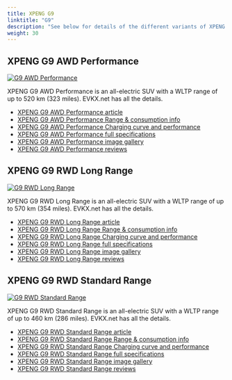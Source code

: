 ```yaml
---
title: XPENG G9
linktitle: "G9"
description: "See below for details of the different variants of XPENG G9"
weight: 30
---
```

## XPENG G9 AWD Performance

<a href="/models/xpeng/g9/g9_awd_performance/"><img src="https://media.evkx.net/multimedia/models/xpeng/g9/g9_awd_performance/main_1_st.jpg" class="img-fluid" alt="G9 AWD Performance" ></a>

XPENG G9 AWD Performance is an all-electric SUV with a WLTP range of up to 520 km (323 miles). EVKX.net has all the details. 

- [XPENG G9 AWD Performance article](/models/xpeng/g9/g9_awd_performance/)
- [XPENG G9 AWD Performance Range & consumption info](/models/xpeng/g9/g9_awd_performance/rangeandconsumption)
- [XPENG G9 AWD Performance Charging curve and performance](/models/xpeng/g9/g9_awd_performance/chargingcurve)
- [XPENG G9 AWD Performance full specifications](/models/xpeng/g9/g9_awd_performance/specifications)
- [XPENG G9 AWD Performance image gallery](/models/xpeng/g9/g9_awd_performance/gallery)
- [XPENG G9 AWD Performance reviews](/models/xpeng/g9/g9_awd_performance/reviews)

## XPENG G9 RWD Long Range

<a href="/models/xpeng/g9/g9_rwd_long_range/"><img src="https://media.evkx.net/multimedia/models/xpeng/g9/g9_rwd_long_range/main_1_st.jpg" class="img-fluid" alt="G9 RWD Long Range" ></a>

XPENG G9 RWD Long Range is an all-electric SUV with a WLTP range of up to 570 km (354 miles). EVKX.net has all the details. 

- [XPENG G9 RWD Long Range article](/models/xpeng/g9/g9_rwd_long_range/)
- [XPENG G9 RWD Long Range Range & consumption info](/models/xpeng/g9/g9_rwd_long_range/rangeandconsumption)
- [XPENG G9 RWD Long Range Charging curve and performance](/models/xpeng/g9/g9_rwd_long_range/chargingcurve)
- [XPENG G9 RWD Long Range full specifications](/models/xpeng/g9/g9_rwd_long_range/specifications)
- [XPENG G9 RWD Long Range image gallery](/models/xpeng/g9/g9_rwd_long_range/gallery)
- [XPENG G9 RWD Long Range reviews](/models/xpeng/g9/g9_rwd_long_range/reviews)

## XPENG G9 RWD Standard Range

<a href="/models/xpeng/g9/g9_rwd_standard_range/"><img src="https://media.evkx.net/multimedia/models/xpeng/g9/g9_rwd_standard_range/main_1_st.jpg" class="img-fluid" alt="G9 RWD Standard Range" ></a>

XPENG G9 RWD Standard Range is an all-electric SUV with a WLTP range of up to 460 km (286 miles). EVKX.net has all the details. 

- [XPENG G9 RWD Standard Range article](/models/xpeng/g9/g9_rwd_standard_range/)
- [XPENG G9 RWD Standard Range Range & consumption info](/models/xpeng/g9/g9_rwd_standard_range/rangeandconsumption)
- [XPENG G9 RWD Standard Range Charging curve and performance](/models/xpeng/g9/g9_rwd_standard_range/chargingcurve)
- [XPENG G9 RWD Standard Range full specifications](/models/xpeng/g9/g9_rwd_standard_range/specifications)
- [XPENG G9 RWD Standard Range image gallery](/models/xpeng/g9/g9_rwd_standard_range/gallery)
- [XPENG G9 RWD Standard Range reviews](/models/xpeng/g9/g9_rwd_standard_range/reviews)

